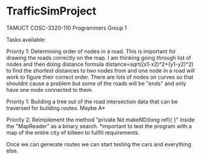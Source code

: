 # TrafficSimProject
TAMUCT COSC-3320-110 Programmers Group 1

Tasks available:

Priority 1: Determining order of nodes in a road. This is important for drawing the roads correctly on the map.
I am thinking going through list of nodes and then doing distance formula distance=sqrt((x1-x2)^2+(y1-y2)^2)
to find the shortest distances to two nodes from and one node in a road will work to figure their correct order.
There are lots of nodes on curves so that shouldnt cause a problem but some of the roads will be "ends" and only have one node connected to them. 

Priority 1: Building a tree out of the road intersection data that can be traversed for building routes.
Maybe A*

Priority 2: Reimplement the method "private Nd makeND(long ref){ }" inside the "MapReader" as a binary search. 
*important to test the program with a map of the entire city of killeen to fullfil requirements. 

Once we can generate routes we can start testing the cars and everything else.
